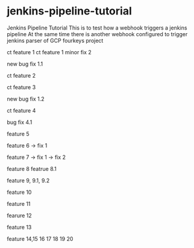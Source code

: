 # jenkins-pipeline-tutorial
Jenkins Pipeline Tutorial
 This is to test how a webhook triggers a jenkins pipeline
 At the same time there is another webhook configured to trigger jenkins parser of GCP fourkeys project 

ct feature 1
ct feature 1 minor fix 2

new bug fix 1.1

ct feature 2

ct feature 3

new bug fix 1.2

ct feature 4

bug fix 4.1

feature 5

feature 6 -> fix 1

feature 7 -> fix 1 -> fix 2

feature 8
featrue 8.1

feature 9, 9.1, 9.2

feature 10

feature 11

fearure 12

feature 13

feature 14,15 16 17 18 19 20
